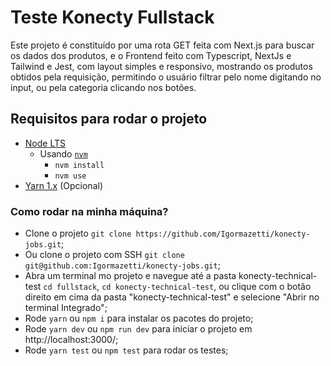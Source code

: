 # Teste Konecty Fullstack

Este projeto é constituído por uma rota GET feita com Next.js para buscar os dados dos produtos, e o Frontend feito com Typescript, NextJs e Tailwind e Jest, com layout simples e responsivo, mostrando os produtos obtidos pela requisição, permitindo o usuário filtrar pelo nome digitando no input, ou pela categoria clicando nos botões.

## Requisitos para rodar o projeto

- [Node LTS](https://nodejs.org/en)
  - Usando [`nvm`](https://github.com/nvm-sh/nvm)
    - `nvm install`
    - `nvm use`
- [Yarn 1.x](https://classic.yarnpkg.com/lang/en/docs/install/#mac-stable) (Opcional)

### Como rodar na minha máquina?

- Clone o projeto `git clone https://github.com/Igormazetti/konecty-jobs.git`;
- Ou clone o projeto com SSH `git clone git@github.com:Igormazetti/konecty-jobs.git`;
- Abra um terminal mo projeto e navegue até a pasta konecty-technical-test `cd fullstack`, `cd konecty-technical-test`, ou clique com o botão direito em cima da pasta "konecty-technical-test" e selecione "Abrir no terminal Integrado";
- Rode `yarn` ou `npm i` para instalar os pacotes do projeto;
- Rode `yarn dev` ou `npm run dev` para iniciar o projeto em http://localhost:3000/;
- Rode `yarn test` ou `npm test` para rodar os testes;
